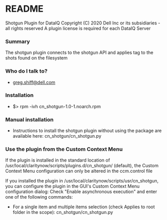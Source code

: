 # README #

Shotgun Plugin for DataIQ
Copyright (C) 2020 Dell Inc or its subsidiaries - all rights reserved
A plugin license is required for each DataIQ Server

### Summary ###

The shotgun plugin connects to the shotgun API and applies tag to the shots found on the filesystem

### Who do I talk to? ###

* greg.shiff@dell.com

### Installation ###

* $> rpm -ivh cn_shotgun-1.0-1.noarch.rpm

### Manual installation ###

* Instructions to install the shotgun plugin without using the package are available here:
cn_shotgun/cn_shotgun.py

### Use the plugin from the Custom Context Menu ###

If the plugin is installed in the standard location of /usr/local/claritynow/scripts/plugins.d/cn_shotgun/ (default), the Custom Context Menu configuration can only be altered in the ccm.control file

If you installed the plugin in /usr/local/claritynow/scripts/usr/cn_shotgun, you can configure the plugin in the GUI's Custom Context Menu configuration dialog:
Check "Enable asynchronous execution" and enter one of the following commands:

* For a single item and multiple items selection (check Applies to root folder in the scope):
cn_shotgun/cn_shotgun.py
